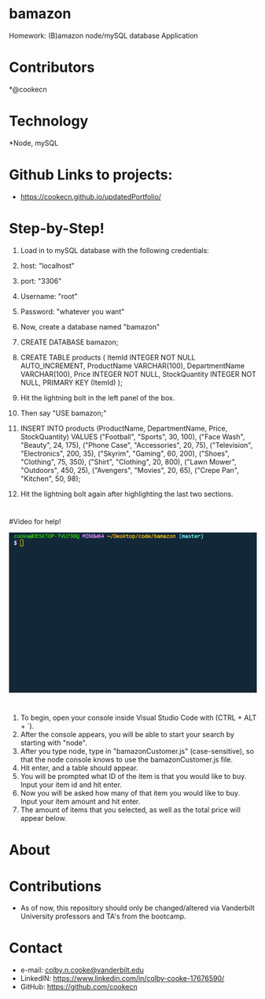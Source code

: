 # bamazon
Homework: (B)amazon node/mySQL database Application

#

# Contributors
*@cookecn

#

# Technology
*Node, mySQL

#

# Github Links to projects:

* https://cookecn.github.io/updatedPortfolio/

#

# Step-by-Step!

1. Load in to mySQL database with the following credentials:
  1. host: "localhost"
  2. port: "3306"
  3. Username: "root"
  4. Password: "whatever you want"
2. Now, create a database named "bamazon"
3. CREATE DATABASE bamazon;
4. CREATE TABLE products (
	ItemId INTEGER NOT NULL AUTO_INCREMENT,
    ProductName VARCHAR(100),
    DepartmentName VARCHAR(100),
    Price INTEGER NOT NULL,
    StockQuantity INTEGER NOT NULL,
    PRIMARY KEY (ItemId)
);
5. Hit the lightning bolt in the left panel of the box.
6. Then say "USE bamazon;"
7. INSERT INTO products (ProductName, DepartmentName, Price, StockQuantity)
VALUES ("Football", "Sports", 30, 100),
("Face Wash", "Beauty", 24, 175),
("Phone Case", "Accessories", 20, 75),
("Television", "Electronics", 200, 35),
("Skyrim", "Gaming", 60, 200),
("Shoes", "Clothing", 75, 350),
("Shirt", "Clothing", 20, 800),
("Lawn Mower", "Outdoors", 450, 25),
("Avengers", "Movies", 20, 65),
("Crepe Pan", "Kitchen", 50, 98);

7. Hit the lightning bolt again after highlighting the last two sections.

#

#Video for help!

![Bamazon Start](/images/01nodebamazon.gif)

#

 1. To begin, open your console inside Visual Studio Code with (CTRL + ALT + `).
 2. After the console appears, you will be able to start your search by starting with "node".
 3. After you type node, type in "bamazonCustomer.js" (case-sensitive), so that the node console knows to use the bamazonCustomer.js file. 
 4. Hit enter, and a table should appear.
 5. You will be prompted what ID of the item is that you would like to buy. Input your item id and hit enter.
 6. Now you will be asked how many of that item you would like to buy. Input your item amount and hit enter. 
 7. The amount of items that you selected, as well as the total price will appear below.


#


#



# About


# Contributions
* As of now, this repository should only be changed/altered via Vanderbilt University professors and TA's from the bootcamp.

# Contact
* e-mail: colby.n.cooke@vanderbilt.edu
* LinkedIN: https://www.linkedin.com/in/colby-cooke-17676590/
* GitHub: https://github.com/cookecn

